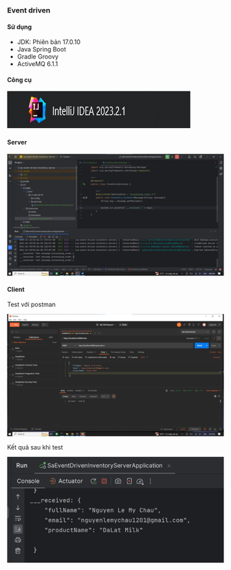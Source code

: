 ### Event driven

#### Sử dụng
- JDK: Phiên bản 17.0.10
- Java Spring Boot
- Gradle Groovy
- ActiveMQ 6.1.1

#### Công cụ

![altText](images/tool.png)

#### Server

![altText](images/server.png)

#### Client

Test với postman

![altText](images/TestPostman.png)

Kết quả sau khi test

![altText](images/Result.png)
